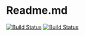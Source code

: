 # Readme.md

[![Build Status](https://travis-ci.org/locolupo/wipe.svg?branch=testing)](https://travis-ci.org/locolupo/wipe)
[![Build Status](https://locolupo.ci.cloudbees.com/buildStatus/icon?job=wipe)](https://locolupo.ci.cloudbees.com/job/wipe/)
